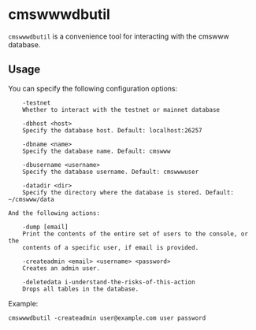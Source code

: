 # cmswwwdbutil

`cmswwwdbutil` is a convenience tool for interacting with the cmswww
database.


## Usage

You can specify the following configuration options:

```
    -testnet
    Whether to interact with the testnet or mainnet database

    -dbhost <host>
    Specify the database host. Default: localhost:26257

    -dbname <name>
    Specify the database name. Default: cmswww

    -dbusername <username>
    Specify the database username. Default: cmswwwuser

    -datadir <dir>
    Specify the directory where the database is stored. Default: ~/cmswww/data

And the following actions:

    -dump [email]
    Print the contents of the entire set of users to the console, or the
    contents of a specific user, if email is provided.

    -createadmin <email> <username> <password>
    Creates an admin user.

    -deletedata i-understand-the-risks-of-this-action
    Drops all tables in the database.
```

Example:

```
cmswwwdbutil -createadmin user@example.com user password
```
